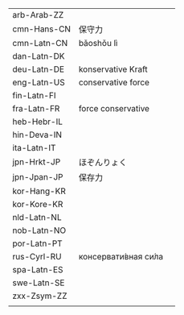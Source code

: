 | | | |
|-|-|-|
| arb-Arab-ZZ |  |  |
| cmn-Hans-CN | 保守力 |  |
| cmn-Latn-CN | bǎoshǒu lì |  |
| dan-Latn-DK |  |  |
| deu-Latn-DE | konservative Kraft |  |
| eng-Latn-US | conservative force |  |
| fin-Latn-FI |  |  |
| fra-Latn-FR | force conservative |  |
| heb-Hebr-IL |  |  |
| hin-Deva-IN |  |  |
| ita-Latn-IT |  |  |
| jpn-Hrkt-JP | ほぞんりょく |  |
| jpn-Jpan-JP | 保存力 |  |
| kor-Hang-KR |  |  |
| kor-Kore-KR |  |  |
| nld-Latn-NL |  |  |
| nob-Latn-NO |  |  |
| por-Latn-PT |  |  |
| rus-Cyrl-RU | консервати́вная си́ла |  |
| spa-Latn-ES |  |  |
| swe-Latn-SE |  |  |
| zxx-Zsym-ZZ |  |  |
|  |  |  |
